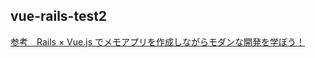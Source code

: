 ## vue-rails-test2
[参考　Rails × Vue.js でメモアプリを作成しながらモダンな開発を学ぼう！](https://www.techpit.jp/courses/123/curriculums/126/sections/934/parts/3576)